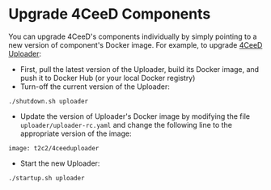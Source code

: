 Upgrade 4CeeD Components
====

You can upgrade 4CeeD's components individually by simply pointing to a new version of component's Docker image. For example, to upgrade [4CeeD Uploader](https://github.com/4ceed/4ceeduploader):

- First, pull the latest version of the Uploader,  build its Docker image, and push it to Docker Hub (or your local Docker registry)
- Turn-off the current version of the Uploader:
```
./shutdown.sh uploader
```
- Update the version of Uploader's Docker image by modifying the file `uploader/uploader-rc.yaml` and change the following line to the appropriate version of the image:
```
image: t2c2/4ceeduploader
```
- Start the new Uploader:
```
./startup.sh uploader
```
